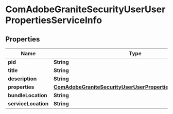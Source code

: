 

# ComAdobeGraniteSecurityUserUserPropertiesServiceInfo

## Properties

Name | Type | Description | Notes
------------ | ------------- | ------------- | -------------
**pid** | **String** |  |  [optional]
**title** | **String** |  |  [optional]
**description** | **String** |  |  [optional]
**properties** | [**ComAdobeGraniteSecurityUserUserPropertiesServiceProperties**](ComAdobeGraniteSecurityUserUserPropertiesServiceProperties.md) |  |  [optional]
**bundleLocation** | **String** |  |  [optional]
**serviceLocation** | **String** |  |  [optional]



